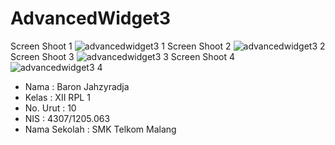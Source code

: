 # AdvancedWidget3

Screen Shoot 1
![advancedwidget3 1](https://cloud.githubusercontent.com/assets/22133450/18707165/0a3e2eca-801f-11e6-8c75-ff7d780a4414.jpg)
Screen Shoot 2
![advancedwidget3 2](https://cloud.githubusercontent.com/assets/22133450/18707173/0abf01b2-801f-11e6-95bd-177d944cd3ee.jpg)
Screen Shoot 3
![advancedwidget3 3](https://cloud.githubusercontent.com/assets/22133450/18707167/0a6c4418-801f-11e6-818f-5f96329cc8ff.jpg)
Screen Shoot 4
![advancedwidget3 4](https://cloud.githubusercontent.com/assets/22133450/18707168/0a742a84-801f-11e6-8b7b-ffa729c59747.jpg)

- Nama : Baron Jahzyradja
- Kelas : XII RPL 1
- No. Urut : 10
- NIS : 4307/1205.063
- Nama Sekolah : SMK Telkom Malang

